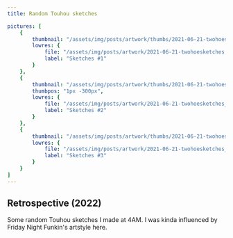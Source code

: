 ```yaml
---
title: Random Touhou sketches

pictures: [
	{
		thumbnail: "/assets/img/posts/artwork/thumbs/2021-06-21-twohoesketches.jpg",
		lowres: {
			file: "/assets/img/posts/artwork/2021-06-21-twohoesketches.jpg",
			label: "Sketches #1"
		}
	},
	{
		thumbnail: "/assets/img/posts/artwork/thumbs/2021-06-21-twohoesketches_2.jpg",
		thumbpos: "1px -300px",
		lowres: {
			file: "/assets/img/posts/artwork/2021-06-21-twohoesketches_2.jpg",
			label: "Sketches #2"
		}
	},
	{
		thumbnail: "/assets/img/posts/artwork/thumbs/2021-06-21-twohoesketches_3.jpg",
		lowres: {
			file: "/assets/img/posts/artwork/2021-06-21-twohoesketches_3.jpg",
			label: "Sketches #3"
		}
	}
]
---
```

## Retrospective (2022)
Some random Touhou sketches I made at 4AM. I was kinda influenced by Friday Night Funkin's artstyle here.
